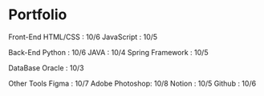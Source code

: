 # Portfolio
Front-End
HTML/CSS : 10/6
JavaScript : 10/5

Back-End
Python : 10/6
JAVA : 10/4
Spring Framework : 10/5

DataBase
Oracle : 10/3

Other Tools
Figma : 10/7
Adobe Photoshop: 10/8
Notion : 10/5
Github : 10/6
